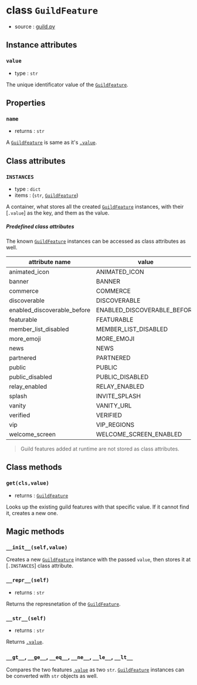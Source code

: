# class `GuildFeature`

- source : [guild.py](https://github.com/HuyaneMatsu/hata/blob/master/hata/discord/guild.py)

## Instance attributes

### `value`

- type : `str`

The unique identificator value of the [`GuildFeature`](GuildFeature.md).

## Properties

### `name`

- returns : `str`

A [`GuildFeature`](GuildFeature.md) is same as it's [`.value`](#value).

## Class attributes

### `INSTANCES`

- type : `dict`
- items : (`str`, [`GuildFeature`](GuildFeature.md))

A container, what stores all the created [`GuildFeature`](GuildFeature.md)
instances, with their [`.value`] as the key, and them as the value.

##### Predefined class attributes

The known [`GuildFeature`](GuildFeature.md) instances can be accessed as
class attributes as well.

| attribute name                | value                         |
|-------------------------------|-------------------------------|
| animated_icon                 | ANIMATED_ICON                 |
| banner                        | BANNER                        |
| commerce                      | COMMERCE                      |
| discoverable                  | DISCOVERABLE                  |
| enabled_discoverable_before   | ENABLED_DISCOVERABLE_BEFORE   |
| featurable                    | FEATURABLE                    |
| member_list_disabled          | MEMBER_LIST_DISABLED          |
| more_emoji                    | MORE_EMOJI                    |
| news                          | NEWS                          |
| partnered                     | PARTNERED                     |
| public                        | PUBLIC                        |
| public_disabled               | PUBLIC_DISABLED               |
| relay_enabled                 | RELAY_ENABLED                 |
| splash                        | INVITE_SPLASH                 |
| vanity                        | VANITY_URL                    |
| verified                      | VERIFIED                      |
| vip                           | VIP_REGIONS                   |
| welcome_screen                | WELCOME_SCREEN_ENABLED        |

> Guild features added at runtime are not stored as class attributes.

## Class methods

### `get(cls,value)`

- returns : [`GuildFeature`](GuildFeature.md)

Looks up the existing guild features with that specific value. If it cannot
find it, creates a new one.

## Magic methods

### `__init__(self,value)`

Creates a new [`GuildFeature`](GuildFeature.md) instance with the passed
`value`, then stores it at [`.INSTANCES`] class attribute.

### `__repr__(self)`

- returns : `str`

Returns the represnetation of the [`GuildFeature`](GuildFeature.md).

### `__str__(self)`

- returns : `str`

Returns [`.value`](#value).

### `__gt__`, `__ge__`, `__eq__`, `__ne__`, `__le__`, `__lt__`

Compares the two features [.`value`](#value) as two `str`.
[`GuildFeature`](GuildFeature.md) instances can be converted with `str`
objects as well.
